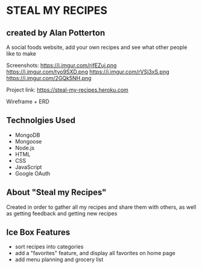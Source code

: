 # STEAL MY RECIPES

## created by Alan Potterton

A social foods website, add your own recipes and see what other people like to make

Screenshots:
https://i.imgur.com/rjfEZuj.png
https://i.imgur.com/tyo9SXD.png
https://i.imgur.com/rVSj3xS.png
https://i.imgur.com/2GQk5NH.png

Project link:
https://steal-my-recipes.heroku.com

Wireframe + ERD

## Technolgies Used
* MongoDB
* Mongoose
* Node.js
* HTML
* CSS
* JavaScript
* Google OAuth

## About "Steal my Recipes"
Created in order to gather all my recipes and share them with others, as well as getting feedback and getting new recipes

## Ice Box Features
* sort recipes into categories
* add a "favorites" feature, and display all favorites on home page
* add menu planning and grocery list